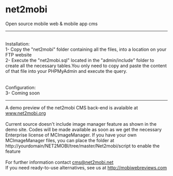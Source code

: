 net2mobi
========

Open source mobile web &amp; mobile app cms

-------------------------------------------
<br>Installation:
<br>1- Copy the "net2mobi" folder containing all the files, into a location on your FTP website
<br>2- Execute the "net2mobi.sql" located in the "admin/include" folder to create all the necessary tables.You only need to copy and paste the content of that file into your PHPMyAdmin and
execute the query.<br>
<br>
<br>Configuration:
<br>3- Coming soon

-----------------------------------------
A demo preview of the net2mobi CMS back-end is avalaible at www.net2mobi.org
<br>
<br>Current source doesn't include image manager feature as shown in the demo site. Codes will be made available as soon as
we get the necessary Enterprise license of MCImageManager. If you have your own MCImageManager files, you can place the folder at http://yourdomain/NET2MOBI/tree/master/Net2mobi/script to enable the feature
<br>
<br>For further information contact cms@net2mobi.net
<br>If you need ready-to-use alternatives, see us at http://mobiwebreviews.com

